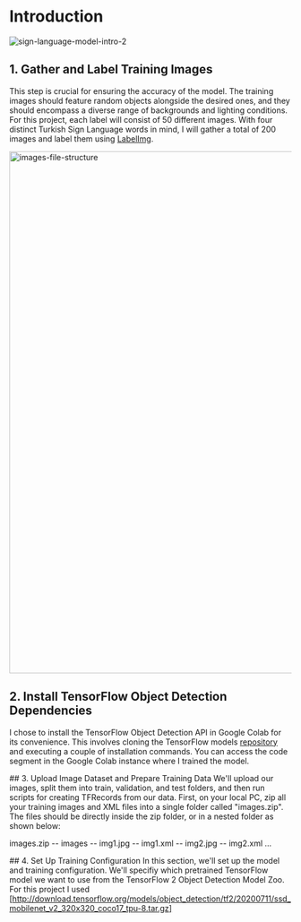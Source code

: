 # Introduction
![sign-language-model-intro-2](https://github.com/IremOztimur/Turkish-Sign-Language-Detector/assets/77894816/7d58cb3e-6964-4863-ad77-fd2006149b2d)

## 1. Gather and Label Training Images
This step is crucial for ensuring the accuracy of the model. The training images should feature random objects alongside the desired ones, and they should encompass a diverse range of backgrounds and lighting conditions. For this project, each label will consist of 50 different images. With four distinct Turkish Sign Language words in mind, I will gather a total of 200 images and label them using [LabelImg](https://github.com/HumanSignal/labelImg).

<img width="932" alt="images-file-structure" src="https://github.com/IremOztimur/Turkish-Sign-Language-Detector/assets/77894816/4eeea2ed-30dc-4151-80ee-ace41b8d034e">


## 2. Install TensorFlow Object Detection Dependencies
I chose to install the TensorFlow Object Detection API in Google Colab for its convenience. This involves cloning the TensorFlow models [repository](https://github.com/tensorflow/models) and executing a couple of installation commands. You can access the code segment in the Google Colab instance where I trained the model.

## 3. Upload Image Dataset and Prepare Training Data
We'll upload our images, split them into train, validation, and test folders, and then run scripts for creating TFRecords from our data.
First, on your local PC, zip all your training images and XML files into a single folder called "images.zip". The files should be directly inside the zip folder, or in a nested folder as shown below:

images.zip
-- images
  -- img1.jpg
  -- img1.xml
  -- img2.jpg
  -- img2.xml
  ...

## 4. Set Up Training Configuration
In this section, we'll set up the model and training configuration. We'll specifiy which pretrained TensorFlow model we want to use from the TensorFlow 2 Object Detection Model Zoo. For this project I used [http://download.tensorflow.org/models/object_detection/tf2/20200711/ssd_mobilenet_v2_320x320_coco17_tpu-8.tar.gz]

